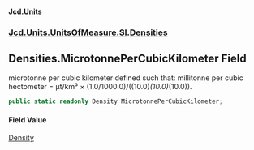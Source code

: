 #### [Jcd.Units](index.md 'index')
### [Jcd.Units.UnitsOfMeasure.SI](Jcd.Units.UnitsOfMeasure.SI.md 'Jcd.Units.UnitsOfMeasure.SI').[Densities](Densities.md 'Jcd.Units.UnitsOfMeasure.SI.Densities')

## Densities.MicrotonnePerCubicKilometer Field

microtonne per cubic kilometer defined such that: millitonne per cubic hectometer = μt/km³ ×
(1.0/1000.0)/((10.0)*(10.0)*(10.0)).

```csharp
public static readonly Density MicrotonnePerCubicKilometer;
```

#### Field Value
[Density](Density.md 'Jcd.Units.UnitTypes.Density')